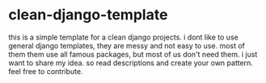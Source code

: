 # clean-django-template

this is a simple template for a clean django projects.
i dont like to use general django templates, they are messy and not easy to use.
most of them them use all famous packages, but most of us don't need them.
i just want to share my idea. so read descriptions and create your own pattern. feel free to contribute.